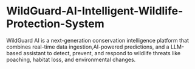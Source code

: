 # WildGuard-AI-Intelligent-Wildlife-Protection-System
WildGuard AI is a next-generation conservation intelligence platform that combines real-time data ingestion,AI-powered  predictions, and a LLM-based assistant to detect, prevent, and respond to wildlife threats like poaching, habitat loss, and environmental changes.  
